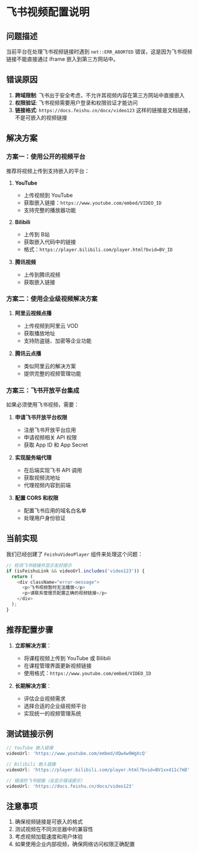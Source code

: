 # 飞书视频配置说明

## 问题描述

当前平台在处理飞书视频链接时遇到 `net::ERR_ABORTED` 错误，这是因为飞书视频链接不能直接通过 iframe 嵌入到第三方网站中。

## 错误原因

1. **跨域限制**: 飞书出于安全考虑，不允许其视频内容在第三方网站中直接嵌入
2. **权限验证**: 飞书视频需要用户登录和权限验证才能访问
3. **链接格式**: `https://docs.feishu.cn/docx/video123` 这样的链接是文档链接，不是可嵌入的视频链接

## 解决方案

### 方案一：使用公开的视频平台

推荐将视频上传到支持嵌入的平台：

1. **YouTube**
   - 上传视频到 YouTube
   - 获取嵌入链接：`https://www.youtube.com/embed/VIDEO_ID`
   - 支持完整的播放器功能

2. **Bilibili**
   - 上传到 B站
   - 获取嵌入代码中的链接
   - 格式：`https://player.bilibili.com/player.html?bvid=BV_ID`

3. **腾讯视频**
   - 上传到腾讯视频
   - 获取嵌入链接

### 方案二：使用企业级视频解决方案

1. **阿里云视频点播**
   - 上传视频到阿里云 VOD
   - 获取播放地址
   - 支持防盗链、加密等企业功能

2. **腾讯云点播**
   - 类似阿里云的解决方案
   - 提供完整的视频管理功能

### 方案三：飞书开放平台集成

如果必须使用飞书视频，需要：

1. **申请飞书开放平台权限**
   - 注册飞书开放平台应用
   - 申请视频相关 API 权限
   - 获取 App ID 和 App Secret

2. **实现服务端代理**
   - 在后端实现飞书 API 调用
   - 获取视频流地址
   - 代理视频内容到前端

3. **配置 CORS 和权限**
   - 配置飞书应用的域名白名单
   - 处理用户身份验证

## 当前实现

我们已经创建了 `FeishuVideoPlayer` 组件来处理这个问题：

```typescript
// 检测飞书链接并显示友好提示
if (isFeishuLink && videoUrl.includes('video123')) {
  return (
    <div className="error-message">
      <p>飞书视频暂时无法播放</p>
      <p>请联系管理员配置正确的视频链接</p>
    </div>
  );
}
```

## 推荐配置步骤

1. **立即解决方案**：
   - 将课程视频上传到 YouTube 或 Bilibili
   - 在课程管理界面更新视频链接
   - 使用格式：`https://www.youtube.com/embed/VIDEO_ID`

2. **长期解决方案**：
   - 评估企业视频需求
   - 选择合适的企业级视频平台
   - 实现统一的视频管理系统

## 测试链接示例

```javascript
// YouTube 嵌入链接
videoUrl: 'https://www.youtube.com/embed/dQw4w9WgXcQ'

// Bilibili 嵌入链接  
videoUrl: 'https://player.bilibili.com/player.html?bvid=BV1xx411c7mD'

// 错误的飞书链接（会显示错误提示）
videoUrl: 'https://docs.feishu.cn/docx/video123'
```

## 注意事项

1. 确保视频链接是可嵌入的格式
2. 测试视频在不同浏览器中的兼容性
3. 考虑视频加载速度和用户体验
4. 如果使用企业内部视频，确保网络访问权限正确配置
